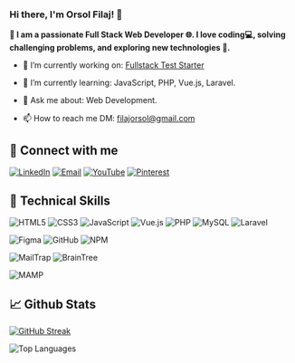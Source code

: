 ### Hi there, I'm Orsol Filaj! 👋
**🌟 I am a passionate Full Stack Web Developer 🌐. I love coding💻, solving challenging problems, and exploring new technologies 🚀.**


- 🔭 I’m currently working on: [Fullstack Test Starter]([https://github.com/orsoli/daily-trip-albania-backend](https://github.com/orsoli/fullstack-test-starter))

- 🌱 I’m currently learning: JavaScript, PHP, Vue.js, Laravel.

- 💬 Ask me about: Web Development.

- 📫 How to reach me DM: filajorsol@gmail.com

## 🤝 Connect with me 
[![LinkedIn](https://img.shields.io/badge/LinkedIn-0077B5?style=flat&logo=linkedin&logoColor=white)](https://www.linkedin.com/in/orsol-filaj-b8129b33a/) [![Email](https://img.shields.io/badge/Email-D14836?style=flat&logo=gmail&logoColor=white)](filajorsol@gmail.com) [![YouTube](https://img.shields.io/badge/YouTube-FF0000?style=flat&logo=youtube&logoColor=white)](https://www.youtube.com/channel/UCcP_JtPqyZOM1IxRHWfbUEw) [![Pinterest](https://img.shields.io/badge/Pinterest-E60023?style=flat&logo=pinterest&logoColor=white)](https://www.pinterest.com/orsolf/_profile/)

## 💼 Technical Skills
![HTML5](https://img.shields.io/badge/Code-HTML5-red)
![CSS3](https://img.shields.io/badge/Style-CSS-blue)
![JavaScript](https://img.shields.io/badge/Code-JavaScript-yellow)
![Vue.js](https://img.shields.io/badge/Framework-Vue.js-darkgreen)
![PHP](https://img.shields.io/badge/Code-PHP-lightblue)
![MySQL](https://img.shields.io/badge/DataBase-MySQL-orange)
![Laravel](https://img.shields.io/badge/Framework-Laravel-darkred)

![Figma](https://img.shields.io/badge/Tools-Figma-pink)
![GitHub](https://img.shields.io/badge/Tools-GitHub-black)
![NPM](https://img.shields.io/badge/Tools-NPM-darkred)

![MailTrap](https://img.shields.io/badge/TestingTools-MailTrap-green)
![BrainTree](https://img.shields.io/badge/TestingTools-BrainTree-darkblue)

![MAMP](https://img.shields.io/badge/Server-MAMP-lightblue)

## 📈 Github Stats

[![GitHub Streak](https://streak-stats.demolab.com?user=orsoli&theme=dark&hide_border=true&mode=weekly)](https://git.io/streak-stats)

![Top Languages](https://github-readme-stats.vercel.app/api/top-langs/?username=orsoli&layout=compact&theme=dark&hide_border=true)
